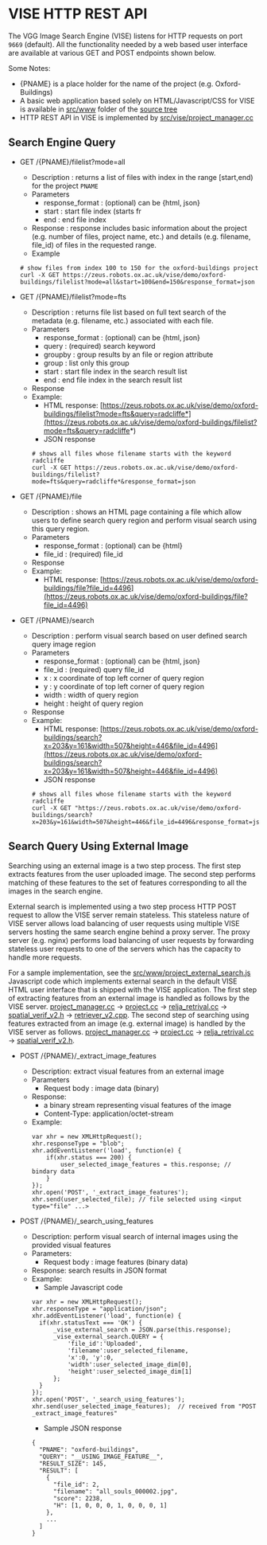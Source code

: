 # VISE HTTP REST API
The VGG Image Search Engine (VISE) listens for HTTP requests on port `9669` (default). All the functionality needed by a web based user interface are available at various GET and POST endpoints shown below.

Some Notes:
 - {PNAME} is a place holder for the name of the project (e.g. Oxford-Buildings)
 - A basic web application based solely on HTML/Javascript/CSS for VISE is available in [src/www](src/www) folder of the [source tree](https://gitlab.com/vgg/vise/-/tree/master)
 - HTTP REST API in VISE is implemented by [src/vise/project_manager.cc](src/vise/project_manager.cc)

## Search Engine Query

* GET /{PNAME}/filelist?mode=all
  - Description : returns a list of files with index in the range [start,end) for the project `PNAME`
  - Parameters
    - response_format : (optional) can be {html, json}
    - start : start file index (starts fr
    - end : end file index
  - Response : response includes basic information about the project (e.g. number of files, project name, etc.) and details (e.g. filename, file_id) of files in the requested range.
  - Example
  ```
  # show files from index 100 to 150 for the oxford-buildings project
  curl -X GET https://zeus.robots.ox.ac.uk/vise/demo/oxford-buildings/filelist?mode=all&start=100&end=150&response_format=json
  ```

* GET /{PNAME}/filelist?mode=fts
  - Description : returns file list based on full text search of the metadata (e.g. filename, etc.) associated with each file. 
  - Parameters
    - response_format : (optional) can be {html, json}
    - query : (required) search keyword
    - groupby : group results by an file or region attribute
    - group : list only this group
    - start : start file index in the search result list
    - end : end file index in the search result list
  - Response
  - Example:
    - HTML response: [https://zeus.robots.ox.ac.uk/vise/demo/oxford-buildings/filelist?mode=fts&query=radcliffe*](https://zeus.robots.ox.ac.uk/vise/demo/oxford-buildings/filelist?mode=fts&query=radcliffe*)
    - JSON response
    ```
    # shows all files whose filename starts with the keyword radcliffe
    curl -X GET https://zeus.robots.ox.ac.uk/vise/demo/oxford-buildings/filelist?mode=fts&query=radcliffe*&response_format=json
    ```

* GET /{PNAME}/file
  - Description : shows an HTML page containing a file which allow users to define search query region and perform visual search using this query region.
  - Parameters
    - response_format : (optional) can be {html}
    - file_id : (required) file_id
  - Response
  - Example:
    - HTML response: [https://zeus.robots.ox.ac.uk/vise/demo/oxford-buildings/file?file_id=4496](https://zeus.robots.ox.ac.uk/vise/demo/oxford-buildings/file?file_id=4496)

* GET /{PNAME}/search
  - Description : perform visual search based on user defined search query image region
  - Parameters
    - response_format : (optional) can be {html, json}
    - file_id : (required) query file_id
    - x : x coordinate of top left corner of query region
    - y : y coordinate of top left corner of query region
    - width : width of query region
    - height : height of query region
  - Response
  - Example:
    - HTML response: [https://zeus.robots.ox.ac.uk/vise/demo/oxford-buildings/search?x=203&y=161&width=507&height=446&file_id=4496](https://zeus.robots.ox.ac.uk/vise/demo/oxford-buildings/search?x=203&y=161&width=507&height=446&file_id=4496)
    - JSON response
    ```
    # shows all files whose filename starts with the keyword radcliffe
    curl -X GET "https://zeus.robots.ox.ac.uk/vise/demo/oxford-buildings/search?x=203&y=161&width=507&height=446&file_id=4496&response_format=json"
    ```

## Search Query Using External Image

Searching using an external image is a two step process. The first step extracts
features from the user uploaded image. The second step performs matching of these
features to the set of features corresponding to all the images in the search engine.

External search is implemented using a two step process HTTP POST request to allow
the VISE server remain stateless. This stateless nature of VISE server allows
load balancing of user requests using multiple VISE servers hosting the same
search engine behind a proxy server. The proxy server (e.g. nginx) performs
load balancing of user requests by forwarding stateless user requests to one of
the servers which has the capacity to handle more requests.


For a sample implementation, see the
[src/www/project_external_search.js](src/www/project_external_search.js)
Javascript code which implements external search in the default VISE HTML user
interface that is shipped with the VISE application. The first step of extracting
features from an external image is handled as follows by the VISE server.
[project_manager.cc](https://gitlab.com/vgg/vise/-/blob/master/src/vise/project_manager.cc#L728) 
-> [project.cc](https://gitlab.com/vgg/vise/-/blob/master/src/vise/project.cc#L841)
-> [relja_retrival.cc](https://gitlab.com/vgg/vise/-/blob/master/src/search_engine/relja_retrival/relja_retrival.cc#L1408)
-> [spatial_verif_v2.h](https://gitlab.com/vgg/vise/-/blob/master/src/search_engine/relja_retrival/v2/retrieval/spatial_verif_v2.h#L65)
-> [retriever_v2.cpp](https://gitlab.com/vgg/vise/-/blob/master/src/search_engine/relja_retrival/v2/retrieval/retriever_v2.cpp#L123).
The second step of searching using features extracted from an image (e.g. external image)
is handled by the VISE server as follows.
[project_manager.cc](https://gitlab.com/vgg/vise/-/blob/master/src/vise/project_manager.cc#L756) 
-> [project.cc](https://gitlab.com/vgg/vise/-/blob/master/src/vise/project.cc#L847)
-> [relja_retrival.cc](https://gitlab.com/vgg/vise/-/blob/master/src/search_engine/relja_retrival/relja_retrival.cc#L1413)
-> [spatial_verif_v2.h](https://gitlab.com/vgg/vise/-/blob/master/src/search_engine/relja_retrival/v2/retrieval/spatial_verif_v2.h#L69).

* POST /{PNAME}/_extract_image_features
  - Description: extract visual features from an external image
  - Parameters
    - Request body : image data (binary)
  - Response:
    - a binary stream representing visual features of the image
    - Content-Type: application/octet-stream
  - Example:
    ```
    var xhr = new XMLHttpRequest();
    xhr.responseType = "blob";
    xhr.addEventListener('load', function(e) {
        if(xhr.status === 200) {
            user_selected_image_features = this.response; // bindary data
        }
    });
    xhr.open('POST', '_extract_image_features');
    xhr.send(user_selected_file); // file selected using <input type="file" ...>
    ```

* POST /{PNAME}/_search_using_features
  - Description: perform visual search of internal images using the provided visual features
  - Parameters:
    - Request body : image features (binary data)
  - Response: search results in JSON format
  - Example:
    - Sample Javascript code
    ```
    var xhr = new XMLHttpRequest();
    xhr.responseType = "application/json";
    xhr.addEventListener('load', function(e) {
      if(xhr.statusText === 'OK') {
          _vise_external_search = JSON.parse(this.response);
          _vise_external_search.QUERY = {
              'file_id':'Uploaded',
              'filename':user_selected_filename,
              'x':0, 'y':0,
              'width':user_selected_image_dim[0],
              'height':user_selected_image_dim[1]
          };
      }
    });
    xhr.open('POST', '_search_using_features');
    xhr.send(user_selected_image_features);  // received from "POST _extract_image_features"
    ```
    - Sample JSON response
    ```
    {
      "PNAME": "oxford-buildings",
      "QUERY": "__USING_IMAGE_FEATURE__",
      "RESULT_SIZE": 145,
      "RESULT": [
        {
          "file_id": 2,
          "filename": "all_souls_000002.jpg",
          "score": 2238,
          "H": [1, 0, 0, 0, 1, 0, 0, 0, 1]
        },
        ...
      ]
    }
    ```

